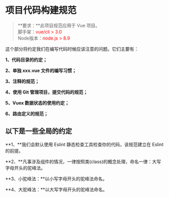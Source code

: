 # 项目代码构建规范

> **要求：**此项目规范应用于 Vue 项目。<br/>
脚手架：<font color=red>vue/cli > 3.0</font><br/>
Node版本：<font color=red>node.js > 8.9</font>

这个部分将约定我们在编写代码时候应该注意的问题。它们主要有：

**1、代码目录的约定；**

**2、单独 xxx.vue 文件的编写习惯；**

**3、注释的规范；**

**4、使用 Git 管理项目，提交代码的规范；**

**5、Vuex 数据状态的使用约定；**

**6、路由定义的规范；**

## 以下是一些全局的约定

**1、**我们会默认使用 Eslint 静态检查工具检查你的代码，该规范建立在 Eslint 的前提。

**2、**凡事涉及组件的情况，一律按照类(class)的概念处理，命名一律：大写字母开头的驼峰法。

**3、小驼峰法：**以小写字母开头的驼峰法命名。

**4、大驼峰法：**以大写字母开头的驼峰法命名。

